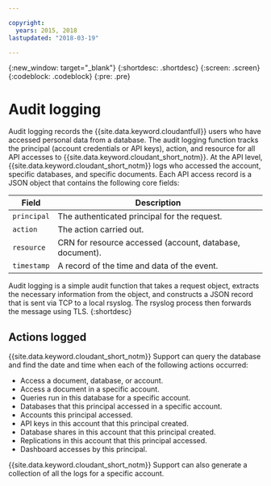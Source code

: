 ```yaml
---

copyright:
  years: 2015, 2018
lastupdated: "2018-03-19"

---
```


{:new_window: target="_blank"}
{:shortdesc: .shortdesc}
{:screen: .screen}
{:codeblock: .codeblock}
{:pre: .pre}

<!-- Acrolinx: 2018-00-00 -->

# Audit logging

Audit logging records the {{site.data.keyword.cloudantfull}} users who have accessed personal data from a
database. The audit logging function tracks the principal (account credentials or API keys), action, and 
resource for all API accesses to {{site.data.keyword.cloudant_short_notm}}. At the API level, 
{{site.data.keyword.cloudant_short_notm}} logs who accessed the account, 
specific databases, and specific documents. Each API access record is a JSON object that contains 
the following core fields:

Field | Description
------|------------
`principal` | The authenticated principal for the request.
`action` | The action carried out.
`resource` | CRN for resource accessed (account, database, document).
`timestamp` | A record of the time and data of the event. 

Audit logging is a simple audit function that takes a request object, extracts the 
necessary information from the object, 
and constructs a JSON record that is sent via TCP to a local rsyslog. The rsyslog process then
forwards the message using TLS.
{:shortdesc}

## Actions logged

{{site.data.keyword.cloudant_short_notm}} Support can query the database and 
find the date and time when each of the following actions occurred: 

- Access a document, database, or account.
- Access a document in a specific account.
- Queries run in this database for a specific account.
- Databases that this principal accessed in a specific account.
- Accounts this principal accessed.
- API keys in this account that this principal created.
- Database shares in this account that this principal created.
- Replications in this account that this principal accessed.
- Dashboard accesses by this principal. 

{{site.data.keyword.cloudant_short_notm}} Support can also generate a collection of all the logs for a specific account. 


 
 










